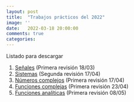 ```yaml
---
layout: post
title:  "Trabajos prácticos del 2022"
image: ''
date:   2022-03-18 20:00:00
comments: true
categories: 
---
```


Listado para descargar

1. <a href="https://cloud.degoo.com/share/ahoo8PxHjx2vR82DMdSAuQ" target="_blank">Señales</a> (Primera revisión 18/03)
2. <a href="https://cloud.degoo.com/share/kv1mXrnK_ZRyhaN1ohCKBA" target="_blank">Sistemas</a> (Segunda revisión 17/04)
3. <a href="https://cloud.degoo.com/share/sBu3w7GIHA6gGjci73YGWA" target="_blank">Números complejos</a> (Primera revisión 17/04)
4. <a href="https://cloud.degoo.com/share/Wpny76JUMwaK6I5o5a5MrA" target="_blank">Funciones complejas</a> (Primera revisión 23/04)
5. <a href="https://cloud.degoo.com/share/mWun9vnyp2ZMtxCv1DHCZQ" target="_blank">Funciones analíticas</a> (Primera revisión 08/05)
